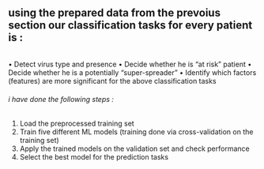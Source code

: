  ## using the prepared data from the prevoius section our classification tasks for every patient is :
 ###### 
• Detect virus type and presence
• Decide whether he is “at risk” patient
• Decide whether he is a potentially “super-spreader”
• Identify which factors (features) are more significant for the above classification tasks
###### i have done the following steps :
1. Load the preprocessed training set
2. Train five different ML models (training done via cross-validation on the training set)
3. Apply the trained models on the validation set and check performance
4. Select the best model for the prediction tasks
